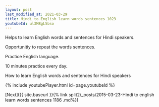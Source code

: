 ```yaml
---
layout: post
last_modified_at: 2021-03-29
title: Hindi to English learn words sentences 1023 
youtubeId: ul3M8gL5bso
---
```

 
 
Helps to learn English words and sentences for Hindi speakers.

Opportunitiy to repeat the words sentences. 

Practice English language. 
 
10 minutes practice every day. 
 
How to learn English words and sentences for Hindi speakers 
 
{% include youtubePlayer.html id=page.youtubeId %}
 
 
[Next]({{ site.baseurl }}{% link  split2/_posts/2015-03-23-Hindi to english learn words sentences 1186 .md%})
 
